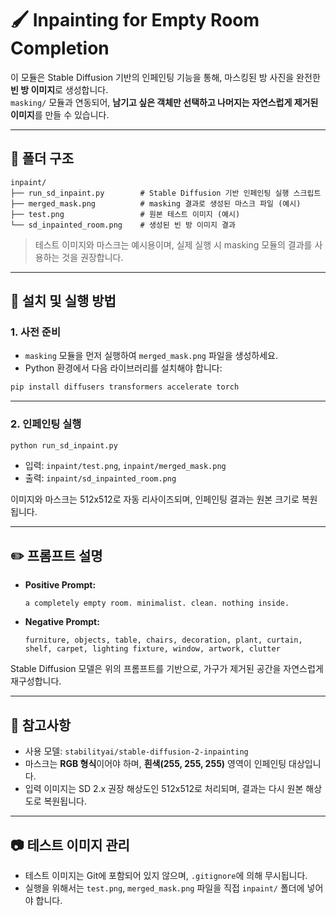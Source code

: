 # 🖌️ Inpainting for Empty Room Completion

이 모듈은 Stable Diffusion 기반의 인페인팅 기능을 통해, 마스킹된 방 사진을 완전한 **빈 방 이미지**로 생성합니다.  
`masking/` 모듈과 연동되어, **남기고 싶은 객체만 선택하고 나머지는 자연스럽게 제거된 이미지**를 만들 수 있습니다.

---

## 📁 폴더 구조

```
inpaint/
├── run_sd_inpaint.py        # Stable Diffusion 기반 인페인팅 실행 스크립트
├── merged_mask.png          # masking 결과로 생성된 마스크 파일 (예시)
├── test.png                 # 원본 테스트 이미지 (예시)
└── sd_inpainted_room.png    # 생성된 빈 방 이미지 결과
```

> 테스트 이미지와 마스크는 예시용이며, 실제 실행 시 masking 모듈의 결과를 사용하는 것을 권장합니다.

---

## 🚀 설치 및 실행 방법

### 1. 사전 준비

- `masking` 모듈을 먼저 실행하여 `merged_mask.png` 파일을 생성하세요.
- Python 환경에서 다음 라이브러리를 설치해야 합니다:

```bash
pip install diffusers transformers accelerate torch
```

---

### 2. 인페인팅 실행

```bash
python run_sd_inpaint.py
```

- 입력: `inpaint/test.png`, `inpaint/merged_mask.png`
- 출력: `inpaint/sd_inpainted_room.png`

이미지와 마스크는 512x512로 자동 리사이즈되며, 인페인팅 결과는 원본 크기로 복원됩니다.

---

## ✏️ 프롬프트 설명

- **Positive Prompt:**
  ```
  a completely empty room. minimalist. clean. nothing inside.
  ```

- **Negative Prompt:**
  ```
  furniture, objects, table, chairs, decoration, plant, curtain, shelf, carpet, lighting fixture, window, artwork, clutter
  ```

Stable Diffusion 모델은 위의 프롬프트를 기반으로, 가구가 제거된 공간을 자연스럽게 재구성합니다.

---

## 📌 참고사항

- 사용 모델: `stabilityai/stable-diffusion-2-inpainting`
- 마스크는 **RGB 형식**이어야 하며, **흰색(255, 255, 255)** 영역이 인페인팅 대상입니다.
- 입력 이미지는 SD 2.x 권장 해상도인 512x512로 처리되며, 결과는 다시 원본 해상도로 복원됩니다.

---

## 📷 테스트 이미지 관리

- 테스트 이미지는 Git에 포함되어 있지 않으며, `.gitignore`에 의해 무시됩니다.
- 실행을 위해서는 `test.png`, `merged_mask.png` 파일을 직접 `inpaint/` 폴더에 넣어야 합니다.
